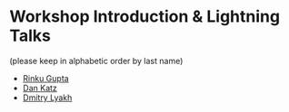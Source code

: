 Workshop Introduction & Lightning Talks
================
(please keep in alphabetic order by last name)

* [Rinku Gupta](Gupta.pdf)
* [Dan Katz](Katz.pdf)
* [Dmitry Lyakh](Lyakh.pdf)
